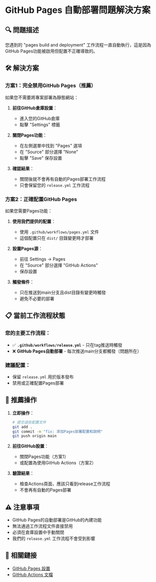 # GitHub Pages 自動部署問題解決方案

## 🔍 問題描述

您遇到的 "pages build and deployment" 工作流程一直自動執行，這是因為GitHub Pages功能被啟用但配置不正確導致的。

## 🛠️ 解決方案

### 方案1：完全禁用GitHub Pages（推薦）

如果您不需要將專案部署為靜態網站：

1. **前往GitHub倉庫設置**：
   - 進入您的GitHub倉庫
   - 點擊 "Settings" 標籤

2. **關閉Pages功能**：
   - 在左側選單中找到 "Pages" 選項
   - 在 "Source" 部分選擇 "None"
   - 點擊 "Save" 保存設置

3. **確認結果**：
   - 關閉後就不會再有自動的Pages部署工作流程
   - 只會保留您的 `release.yml` 工作流程

### 方案2：正確配置GitHub Pages

如果您需要Pages功能：

1. **使用我們提供的配置**：
   - 使用 `.github/workflows/pages.yml` 文件
   - 這個配置只在 `dist/` 目錄變更時才部署

2. **設置Pages源**：
   - 前往 Settings → Pages
   - 在 "Source" 部分選擇 "GitHub Actions"
   - 保存設置

3. **觸發條件**：
   - 只在推送到main分支且dist目錄有變更時觸發
   - 避免不必要的部署

## 📋 當前工作流程狀態

### 您的主要工作流程：
- ✅ **`.github/workflows/release.yml`** - 只在tag推送時觸發
- ❌ **GitHub Pages自動部署** - 每次推送main分支都觸發（問題所在）

### 建議配置：
- 保留 `release.yml` 用於版本發布
- 禁用或正確配置Pages部署

## 🎯 推薦操作

1. **立即操作**：
   ```bash
   # 提交這些配置文件
   git add .
   git commit -m "fix: 添加Pages部署配置和說明"
   git push origin main
   ```

2. **前往GitHub設置**：
   - 關閉Pages功能（方案1）
   - 或配置為使用GitHub Actions（方案2）

3. **驗證結果**：
   - 檢查Actions頁面，應該只看到release工作流程
   - 不會再有自動的Pages部署

## ⚠️ 注意事項

- GitHub Pages的自動部署是GitHub的內建功能
- 無法通過工作流程文件直接禁用
- 必須在倉庫設置中手動關閉
- 我們的 `release.yml` 工作流程不會受到影響

## 🔗 相關鏈接

- [GitHub Pages 設置](https://github.com/您的用戶名/您的倉庫名/settings/pages)
- [GitHub Actions 文檔](https://docs.github.com/en/actions)
